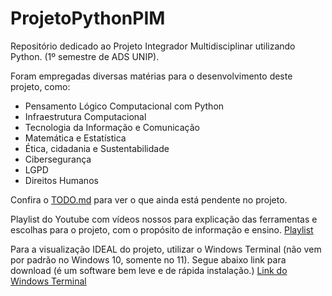 # ProjetoPythonPIM
Repositório dedicado ao Projeto Integrador Multidisciplinar utilizando Python. (1º semestre de ADS UNIP).

Foram empregadas diversas matérias para o desenvolvimento deste projeto, como:
- Pensamento Lógico Computacional com Python
- Infraestrutura Computacional
- Tecnologia da Informação e Comunicação
- Matemática e Estatística
- Ética, cidadania e Sustentabilidade
- Cibersegurança
- LGPD
- Direitos Humanos


Confira o [TODO.md](TODO.md) para ver o que ainda está pendente no projeto.

Playlist do Youtube com vídeos nossos para explicação das ferramentas e escolhas para o
projeto, com o propósito de informação e ensino.
[Playlist](https://www.youtube.com/playlist?list=PL1tAV8bTeyrbWch_bNMS2KmVqW-S8qWWD)


Para a visualização IDEAL do projeto, utilizar o Windows Terminal (não vem por padrão no
Windows 10, somente no 11). Segue abaixo link para download (é um software bem leve e de
rápida instalação.)
[Link do Windows Terminal](https://github.com/microsoft/terminal/releases/download/v1.22.11141.0/Microsoft.WindowsTerminal_1.22.11141.0_8wekyb3d8bbwe.msixbundle)

